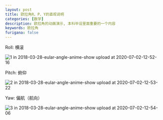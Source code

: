 ```yaml
---
layout: post
title: 欧拉角R、P、Y的直观说明
categories: [数学]
description: 欧拉角的动画演示, 本科毕设里面重要的一个内容
keywords: 欧拉角
furigana: false
---
```

Roll: 横滚

![1 in 2018-03-28-eular-angle-anime-show upload at 2020-07-02-12-52-16](https://i.loli.net/2020/07/02/r3a4DhSVEotmfj9.gif)

Pitch: 俯仰

![2 in 2018-03-28-eular-angle-anime-show upload at 2020-07-02-12-53-22](https://i.loli.net/2020/07/02/3tPLwvG62Q1k8Nf.gif)

Yaw: 偏航（航向）

![3 in 2018-03-28-eular-angle-anime-show upload at 2020-07-02-12-54-06](https://i.loli.net/2020/07/02/eIwC13MBgHEJ87S.gif)
